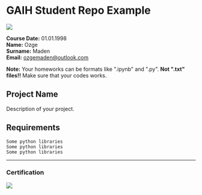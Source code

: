 # GAIH Student Repo Example
![](img/logo.png)

**Course Date:** 01.01.1998  
**Name:** Ozge  
**Surname:** Maden   
**Email:** ozgemaden@outlook.com  

**Note:** Your homeworks can be formats like ".ipynb" and ".py". **Not ".txt" files!!** Make sure that your codes works.  

## Project Name
Description of your project.

## Requirements
```
Some python libraries
Some python libraries
Some python libraries
```
---

### Certification
![](img/certificate_ex.png)

